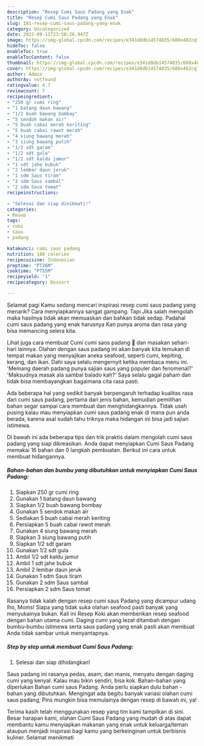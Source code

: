 ```yaml
---
description: "Resep Cumi Saus Padang yang Enak"
title: "Resep Cumi Saus Padang yang Enak"
slug: 181-resep-cumi-saus-padang-yang-enak
category: Uncategorized
date: 2022-09-11T23:58:26.947Z
image: https://img-global.cpcdn.com/recipes/e341d8db14574835/680x482cq70/cumi-saus-padang-foto-resep-utama.jpg
hideToc: false
enableToc: true
enableTocContent: false
thumbnail: https://img-global.cpcdn.com/recipes/e341d8db14574835/680x482cq70/cumi-saus-padang-foto-resep-utama.jpg
cover: https://img-global.cpcdn.com/recipes/e341d8db14574835/680x482cq70/cumi-saus-padang-foto-resep-utama.jpg
author: Admin
authorAv: notfound
ratingvalue: 4.7
reviewcount: 7
recipeingredient:
- "250 gr cumi ring"
- "1 batang daun bawang"
- "1/2 buah bawang bombay"
- "5 sendok makan air"
- "5 buah cabai merah keriting"
- "5 buah cabai rawot merah"
- "4 siung bawang merah"
- "3 siung bawang putih"
- "1/2 sdt garam"
- "1/2 sdt gula"
- "1/2 sdt kaldu jamur"
- "1 sdt jahe bubuk"
- "2 lembar daun jeruk"
- "1 sdm Saus tiram"
- "2 sdm Saus sambal"
- "2 sdm Saus tomat"
recipeinstructions:

- "Selesai dan siap dinikmati!"
categories:
- Resep
tags:
- cumi
- saus
- padang

katakunci: cumi saus padang 
nutrition: 180 calories
recipecuisine: Indonesian
preptime: "PT26M"
cooktime: "PT55M"
recipeyield: "1"
recipecategory: Dessert

---
```



Selamat pagi Kamu sedang mencari inspirasi resep cumi saus padang yang menarik? Cara menyiapkannya sangat gampang. Tapi Jika salah mengolah maka hasilnya tidak akan memuaskan dan bahkan tidak sedap. Padahal cumi saus padang yang enak harusnya Kan punya aroma dan rasa yang bisa memancing selera kita.


Lihat juga cara membuat Cumi cumi saos padang 🦑 dan masakan sehari-hari lainnya. Olahan dengan saus padang ini akan banyak kita temukan di tempat makan yang menyajikan aneka seafood, seperti cumi, kepiting, kerang, dan ikan. Dahi saya selalu mengernyit ketika membaca menu ini. &#39;Memang daerah padang punya sajian saus yang populer dan fenomenal?&#39; &#39;Maksudnya masak ala sambal balado kah?&#39; Saya selalu gagal paham dan tidak bisa membayangkan bagaimana cita rasa pasti.

Ada beberapa hal yang sedikit banyak berpengaruh terhadap kualitas rasa dari cumi saus padang, pertama dari jenis bahan, kemudian pemilihan bahan segar sampai cara membuat dan menghidangkannya. Tidak usah pusing kalau mau menyiapkan cumi saus padang enak di mana pun anda berada, karena asal sudah tahu triknya maka hidangan ini bisa jadi sajian istimewa.


Di bawah ini ada beberapa tips dan trik praktis dalam mengolah cumi saus padang yang siap dikreasikan. Anda dapat menyiapkan Cumi Saus Padang memakai 16 bahan dan 0 langkah pembuatan. Berikut ini cara untuk membuat hidangannya.

<!--inarticleads1-->

##### Bahan-bahan dan bumbu yang dibutuhkan untuk menyiapkan Cumi Saus Padang:

1. Siapkan 250 gr cumi ring
1. Gunakan 1 batang daun bawang
1. Siapkan 1/2 buah bawang bombay
1. Gunakan 5 sendok makan air
1. Sediakan 5 buah cabai merah keriting
1. Persiapkan 5 buah cabai rawot merah
1. Gunakan 4 siung bawang merah
1. Siapkan 3 siung bawang putih
1. Siapkan 1/2 sdt garam
1. Gunakan 1/2 sdt gula
1. Ambil 1/2 sdt kaldu jamur
1. Ambil 1 sdt jahe bubuk
1. Ambil 2 lembar daun jeruk
1. Gunakan 1 sdm Saus tiram
1. Gunakan 2 sdm Saus sambal
1. Persiapkan 2 sdm Saus tomat


Rasanya tidak kalah dengan resep cumi saus Padang yang dicampur udang lho, Moms! Siapa yang tidak suka olahan seafood pasti banyak yang menyukainya bukan. Kali ini Resep Koki akan memberikan resep seafood dengan bahan utama cumi. Daging cumi yang lezat ditambah dengan bumbu-bumbu istimewa serta saus padang yang enak pasti akan membuat Anda tidak sambar untuk menyantapnya. 

<!--inarticleads2-->

##### Step by step untuk membuat Cumi Saus Padang:


1. Selesai dan siap dihidangkan!

Saus padang ini rasanya pedas, asam, dan manis, menyatu dengan daging cumi yang kenyal. Kalau mau bikin sendiri, bisa kok. Bahan-bahan yang diperlukan Bahan cumi saus Padang. Anda perlu siapkan dulu bahan - bahan yang dibutuhkan. Mengingat ada begitu banyak variasi olahan cumi saus padang, Pins mungkin bisa memulainya dengan resep di bawah ini, ya! 

Terima kasih telah menggunakan resep yang tim kami tampilkan di sini. Besar harapan kami, olahan Cumi Saus Padang yang mudah di atas dapat membantu kamu menyiapkan makanan yang enak untuk keluarga/teman ataupun menjadi inspirasi bagi kamu yang berkeinginan untuk berbisnis kuliner. Selamat menikmati
